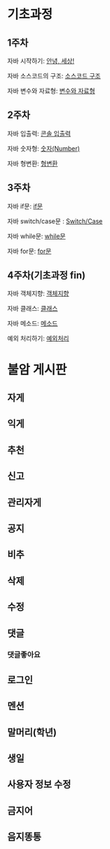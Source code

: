 # 기초과정

## 1주차

자바 시작하기: [안녕, 세상!](https://wikidocs.net/887)

자바 소스코드의 구조: [소스코드 구조](https://wikidocs.net/278)

자바 변수와 자료형: [변수와 자료형](https://wikidocs.net/277)

## 2주차

자바 입출력: [콘솔 입출력](https://wikidocs.net/226)

자바 숫자형: [숫자(Number)](https://wikidocs.net/204)

자바 형변환: [형변환](https://wikidocs.net/158529)

## 3주차

자바 if문: [if문](https://wikidocs.net/211)

자바 switch/case문 : [Switch/Case](https://wikidocs.net/263)

자바 while문: [while문](https://wikidocs.net/212)

자바 for문: [for문](https://wikidocs.net/213)

## 4주차(기초과정 fin)

자바 객체지향: [객체지향](https://wikidocs.net/156068)

자바 클래스: [클래스](https://wikidocs.net/214)

자바 메소드: [메소드](https://wikidocs.net/225)

예외 처리하기: [예외처리](https://wikidocs.net/229)

# 불암 게시판

## 자게

## 익게

## 추천

## 신고

## 관리자게

## 공지

## 비추

## 삭제

## 수정

## 댓글

### 댓글좋아요

## 로그인

## 멘션

## 말머리(학년)

## 생일

## 사용자 정보 수정

## 금지어

## 음지똥통


